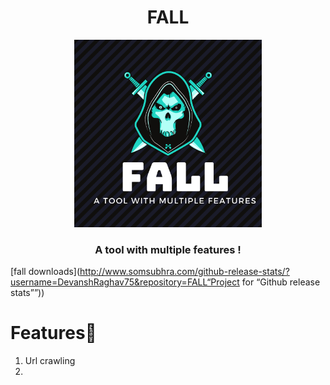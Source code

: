<h1 align="center">FALL</h1>
<p align="center"><img src="https://github.com/DevanshRaghav75/FALL/blob/main/FALL%20logo.png"  width="300" height="300" />
<h3 align="center">A tool with multiple features !</h3>

[fall downloads](http://www.somsubhra.com/github-release-stats/?username=DevanshRaghav75&repository=FALL“Project for “Github release stats””))


# Features🍳

1. Url crawling
2. 

